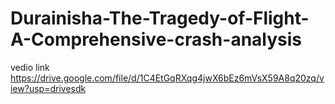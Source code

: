 # Durainisha-The-Tragedy-of-Flight-A-Comprehensive-crash-analysis 

vedio link
https://drive.google.com/file/d/1C4EtGqRXqg4jwX6bEz6mVsX59A8q20zq/view?usp=drivesdk
